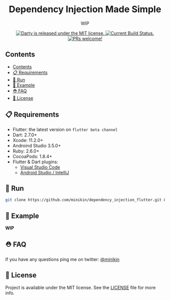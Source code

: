 <h1 align="center">
  Dependency Injection Made Simple
</h1>

<p align="center">
 WIP
</p>

<p align="center">
  <a href="https://github.com/minikin/dependency_injection_flutter/blob/master/LICENSE">
    <img src="https://img.shields.io/badge/license-MIT-blue.svg" alt="Darty is released under the MIT license." />
  </a>
  <a href="https://app.bitrise.io/app/1851edf4119f7170">
    <img src="https://app.bitrise.io/app/1851edf4119f7170/status.svg?token=7gxXnwvmAESiK0oXsL7row&branch=develop" alt="Current Build Status." />
  </a>
    <a href="https://github.com/minikin/dependency_injection_flutter/blob/master/CONTRIBUTING.md">
    <img src="https://img.shields.io/badge/PRs-welcome-blue.svg" alt="PRs welcome!" />
  </a>
</p>

## Contents

- [Contents](#contents)
- [📋 Requirements](#-requirements)
- [🎉 Run](#run)
- [🎯 Example](#-example)
- [⛑ FAQ](#-faq)
- [📄 License](#-license)

## 📋 Requirements

- Flutter: the latest version on `flutter beta channel`
- Dart: 2.7.0+
- Xcode: 11.2.0+
- Androind Studio 3.5.0+
- Ruby: 2.6.0+
- CocoaPods: 1.8.4+
- Flutter & Dart plugins:
  - [Visual Studio Code](https://flutter.dev/docs/get-started/editor?tab=androidstudio)
  - [Android Studio / IntelliJ](https://flutter.dev/docs/get-started/editor?tab=vscode)

## 🎉 Run

```sh
git clone https://github.com/minikin/dependency_injection_flutter.git && cd dependency_injection_flutter && flutter run
```

## 🎯 Example

**WIP**

## ⛑ FAQ

If you have any questions ping me on twitter: [@minikin](https://twitter.com/minikin)

## 📄 License

Project is available under the MIT license.
See the [LICENSE](https://github.com/minikin/dependency_injection_flutter/blob/master/LICENSE) file for more info.
